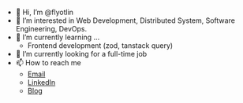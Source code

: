 - 👋 Hi, I’m @flyotlin
- 👀 I’m interested in Web Development, Distributed System, Software Engineering, DevOps.
- 🌱 I’m currently learning ...
  - Frontend development (zod, tanstack query)
- 💞️ I’m currently looking for a full-time job
- 📫 How to reach me
  - [Email](mailto:flyotlin@gmail.com)
  - [LinkedIn](https://www.linkedin.com/in/flyotlin/)
  - [Blog](https://flyotlin.github.io)

<!---
flyotlin/flyotlin is a ✨ special ✨ repository because its `README.md` (this file) appears on your GitHub profile.
You can click the Preview link to take a look at your changes.
--->
